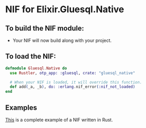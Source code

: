 # NIF for Elixir.Gluesql.Native

## To build the NIF module:

- Your NIF will now build along with your project.

## To load the NIF:

```elixir
defmodule Gluesql.Native do
  use Rustler, otp_app: :gluesql, crate: "gluesql_native"

  # When your NIF is loaded, it will override this function.
  def add(_a, _b), do: :erlang.nif_error(:nif_not_loaded)
end
```

## Examples

[This](https://github.com/rusterlium/NifIo) is a complete example of a NIF written in Rust.
